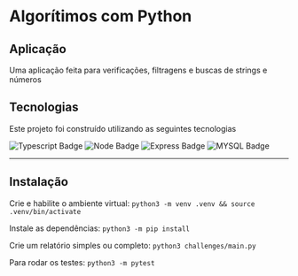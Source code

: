 # Algorítimos com Python

## Aplicação
Uma aplicação feita para verificações, filtragens e buscas de strings e números

## Tecnologias
Este projeto foi construído utilizando as seguintes tecnologias

![Typescript Badge](https://img.shields.io/badge/TypeScript-007ACC?style=for-the-badge&logo=typescript&logoColor=white)
![Node Badge](https://img.shields.io/badge/Node%20js-339933?style=for-the-badge&logo=nodedotjs&logoColor=white)
![Express Badge](https://img.shields.io/badge/Express%20js-000000?style=for-the-badge&logo=express&logoColor=white)
![MYSQL Badge](https://img.shields.io/badge/MySQL-005C84?style=for-the-badge&logo=mysql&logoColor=white)

---
## Instalação
Crie e habilite o ambiente virtual: `python3 -m venv .venv && source .venv/bin/activate`

Instale as dependências: `python3 -m pip install`

Crie um relatório simples ou completo: `python3 challenges/main.py`

Para rodar os testes: `python3 -m pytest`
